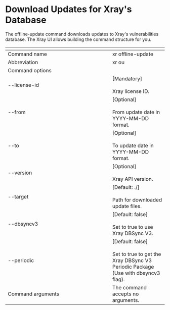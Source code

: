 # Download Updates for Xray's Database

The offline-update command downloads updates to Xray's vulnerabilities database. The Xray UI allows building the command structure for you.

<table><thead><tr><th width="314.5"></th><th></th></tr></thead><tbody><tr><td>Command name</td><td>xr offline-update</td></tr><tr><td>Abbreviation</td><td>xr ou</td></tr><tr><td>Command options</td><td></td></tr><tr><td>--license-id</td><td>[Mandatory]<br><br>Xray license ID.</td></tr><tr><td>--from</td><td>[Optional]<br><br>From update date in YYYY-MM-DD format.</td></tr><tr><td>--to</td><td>[Optional]<br><br>To update date in YYYY-MM-DD format.</td></tr><tr><td>--version</td><td>[Optional]<br><br>Xray API version.</td></tr><tr><td>--target</td><td>[Default: ./]<br><br>Path for downloaded update files.</td></tr><tr><td>--dbsyncv3</td><td>[Default: false]<br><br>Set to true to use Xray DBSync V3.</td></tr><tr><td>--periodic</td><td>[Default: false]<br><br>Set to true to get the Xray DBSync V3 Periodic Package (Use with dbsyncv3 flag).</td></tr><tr><td>Command arguments</td><td>The command accepts no arguments.</td></tr></tbody></table>
